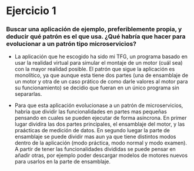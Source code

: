 # Ejercicio 1

### Buscar una aplicación de ejemplo, preferiblemente propia, y deducir qué patrón es el que usa. ¿Qué habría que hacer para evolucionar a un patrón tipo microservicios?


-	La aplicación que he escogido ha sido mi TFG, un programa basado en usar la realidad virtual para simular el montaje de un motor (cuál sea) con la mayor realidad posible. El patrón que sigue la aplicación es monolítico, ya que aunque esta tiene dos partes (una de ensamblaje de un motor y otra de un caso prático de como darle valores al motor para su funcionamiento) se decidio que fueran en un único programa sin separarlas.
	

[](Img/TFG.png)


-	Para que esta aplicación evolucionase a un patrón de microservicios, habria que dividir las funcionalidades en partes mas pequeñas pensando en cuales se pueden ejecutar de forma asíncrona. En primer lugar dividira las dos partes principales, el ensamblaje del motor, y las praácticas de medición de datos. En segundo luegar la parte de ensamblaje se puede dividir mas aun ya que tiene distintos modos dentro de la aplicación (modo práctica, modo normal y modo examen). A partir de tener las funcionalidades divididas se puede pensar en añadir otras, por ejemplo poder descargar modelos de motores nuevos para usarlos en la parte de ensamblaje.







